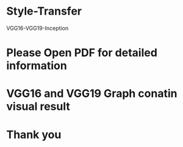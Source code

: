 # Style-Transfer
VGG16-VGG19-Inception
# Please Open PDF for detailed information
# VGG16 and VGG19 Graph conatin visual result
# Thank you
